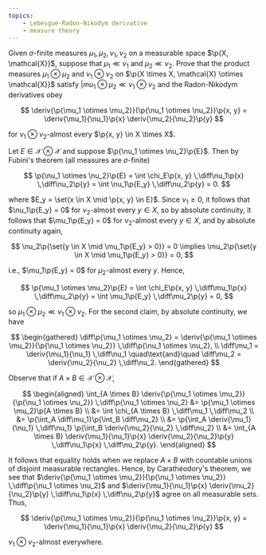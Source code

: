 ```yaml
---
topics:
    - Lebesgue-Radon-Nikodym derivative
    - measure theory
---
```


<problem>

Given $\sigma$-finite measures $\mu_1, \mu_2, \nu_1, \nu_2$ on a measurable space $\p{X, \mathcal{X}}$, suppose that $\mu_1 \ll \nu_1$ and $\mu_2 \ll \nu_2$. Prove that the product measures $\mu_1 \otimes \mu_2$ and $\nu_1 \otimes \nu_2$ on $\p{X \times X, \mathcal{X} \otimes \mathcal{X}}$ satisfy $|mu_1 \otimes \mu_2 \ll \nu_1 \otimes \nu_2$ and the Radon-Nikodym derivatives obey

$$
\deriv{\p{\mu_1 \otimes \mu_2}}{\p{\nu_1 \otimes \nu_2}}\p{x, y}
    = \deriv{\mu_1}{\nu_1}\p{x} \deriv{\mu_2}{\nu_2}\p{y}
$$

for $\nu_1 \otimes \nu_2$-almost every $\p{x, y} \in X \times X$.

</problem>

<solution>

Let $E \in \mathcal{X} \otimes \mathcal{X}$ and suppose $\p{\nu_1 \otimes \nu_2}\p{E}$. Then by Fubini's theorem (all measures are $\sigma$-finite)

$$
\p{\nu_1 \otimes \nu_2}\p{E}
    = \int \chi_E\p{x, y} \,\diff\nu_1\p{x} \,\diff\nu_2\p{y}
    = \int \nu_1\p{E_y} \,\diff\nu_2\p{y}
    = 0.
$$

where $E_y = \set{x \in X \mid \p{x, y} \in E}$. Since $\nu_1 \geq 0$, it follows that $\nu_1\p{E_y} = 0$ for $\nu_2$-almost every $y \in X$, so by absolute continuity, it follows that $\mu_1\p{E_y} = 0$ for $\nu_2$-almost every $y \in X$, and by absolute continuity again,

$$
\nu_2\p{\set{y \in X \mid \mu_1\p{E_y} > 0}} = 0
\implies \mu_2\p{\set{y \in X \mid \mu_1\p{E_y} > 0}} = 0,
$$

i.e., $\mu_1\p{E_y} = 0$ for $\mu_2$-almost every $y$. Hence,

$$
\p{\mu_1 \otimes \mu_2}\p{E}
    = \int \chi_E\p{x, y} \,\diff\mu_1\p{x} \,\diff\mu_2\p{y}
    = \int \mu_1\p{E_y} \,\diff\mu_2\p{y}
    = 0,
$$

so $\mu_1 \otimes \mu_2 \ll \nu_1 \otimes \nu_2$. For the second claim, by absolute continuity, we have

$$
\begin{gathered}
    \diff\p{\mu_1 \otimes \mu_2}
        = \deriv{\p{\mu_1 \otimes \mu_2}}{\p{\nu_1 \otimes \nu_2}} \,\diff\p{\nu_1 \otimes \nu_2}, \\
    \diff\mu_1
        = \deriv{\mu_1}{\nu_1} \,\diff\nu_1
    \quad\text{and}\quad
    \diff\mu_2
        = \deriv{\mu_2}{\nu_2} \,\diff\nu_2.
\end{gathered}
$$

Observe that if $A \times B \in \mathcal{X} \otimes \mathcal{X}$,

$$
\begin{aligned}
    \int_{A \times B} \deriv{\p{\mu_1 \otimes \mu_2}}{\p{\nu_1 \otimes \nu_2}} \,\diff\p{\nu_1 \otimes \nu_2}
        &= \p{\mu_1 \otimes \mu_2}\p{A \times B} \\
        &= \int \chi_{A \times B} \,\diff\mu_1 \,\diff\mu_2 \\
        &= \p{\int_A \diff\mu_1}\p{\int_B \diff\mu_2} \\
        &= \p{\int_A \deriv{\mu_1}{\nu_1} \,\diff\nu_1} \p{\int_B \deriv{\mu_2}{\nu_2} \,\diff\nu_2} \\
        &= \int_{A \times B} \deriv{\mu_1}{\nu_1}\p{x} \deriv{\mu_2}{\nu_2}\p{y} \,\diff\nu_1\p{x} \,\diff\nu_2\p{y}.
\end{aligned}
$$

It follows that equality holds when we replace $A \times B$ with countable unions of disjoint measurable rectangles. Hence, by Carathéodory's theorem, we see that $\deriv{\p{\mu_1 \otimes \mu_2}}{\p{\nu_1 \otimes \nu_2}} \,\diff\p{\nu_1 \otimes \nu_2}$ and $\deriv{\mu_1}{\nu_1}\p{x} \deriv{\mu_2}{\nu_2}\p{y} \,\diff\nu_1\p{x} \,\diff\nu_2\p{y}$ agree on all measurable sets. Thus,

$$
\deriv{\p{\mu_1 \otimes \mu_2}}{\p{\nu_1 \otimes \nu_2}}\p{x, y}
    = \deriv{\mu_1}{\nu_1}\p{x} \deriv{\mu_2}{\nu_2}\p{y}
$$

$\nu_1 \otimes \nu_2$-almost everywhere.

</solution>
